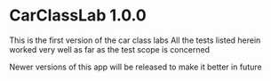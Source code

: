 # CarClassLab 1.0.0

This is the first version of the car class labs
All the tests listed herein worked very well as far as the test scope is concerned

Newer versions of this app will be released to make it better in future
